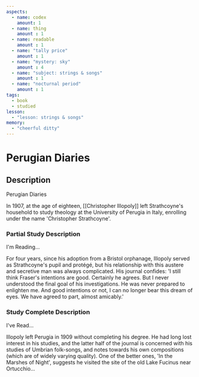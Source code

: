 ```yaml
---
aspects: 
  - name: codex
    amount: 1
  - name: thing
    amount : 1
  - name: readable
    amount : 1
  - name: "tally price"
    amount : 1
  - name: "mystery: sky"
    amount : 4
  - name: "subject: strings & songs"
    amount : 1
  - name: "nocturnal period"
    amount : 1
tags:
  - book
  - studied
lesson:
  - "lesson: strings & songs"
memory:
  - "cheerful ditty"
---
```


# Perugian Diaries

## Description
Perugian Diaries

In 1907, at the age of eighteen, [[Christopher Illopoly]] left Strathcoyne's household to study theology at the University of Perugia in Italy, enrolling under the name 'Christopher Strathcoyne'.
### Partial Study Description
I'm Reading...

For four years, since his adoption from a Bristol orphanage, Illopoly served as Strathcoyne's pupil and protégé, but his relationship with this austere and secretive man was always complicated. His journal confides: 'I still think Fraser's intentions are good. Certainly he agrees. But I never understood the final goal of his investigations. He was never prepared to enlighten me. And good intentions or not, I can no longer bear this dream of eyes. We have agreed to part, almost amicably.'
### Study Complete Description
I've Read...

Illopoly left Perugia in 1909 without completing his degree. He had long lost interest in his studies, and the latter half of the journal is concerned with his studies of Umbrian folk-songs, and notes towards his own compositions (which are of widely varying quality). One of the better ones, 'In the Marshes of Night', suggests he visited the site of the old Lake Fucinus near Ortucchio…